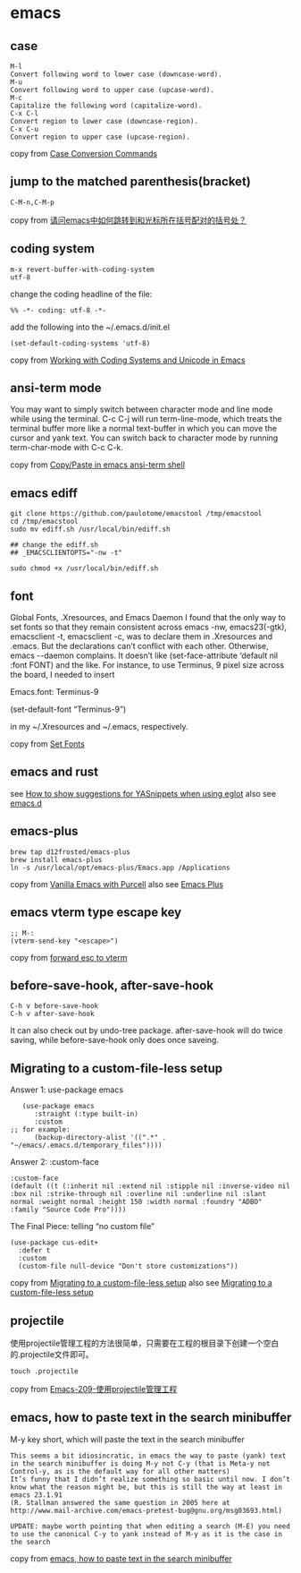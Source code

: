 # emacs

## case

``` emacs-lisp
M-l
Convert following word to lower case (downcase-word).
M-u
Convert following word to upper case (upcase-word).
M-c
Capitalize the following word (capitalize-word).
C-x C-l
Convert region to lower case (downcase-region).
C-x C-u
Convert region to upper case (upcase-region).
```
copy from [Case Conversion Commands](https://www.gnu.org/software/emacs/manual/html_node/emacs/Case.html)

## jump to the matched parenthesis(bracket)

```
C-M-n,C-M-p
```
copy from [请问emacs中如何跳转到和光标所在括号配对的括号处？](https://bbs.csdn.net/topics/70029649)

## coding system

``` emacs-lisp
m-x revert-buffer-with-coding-system
utf-8
```
change the coding headline of the file:

```
%% -*- coding: utf-8 -*-
```

add the following into the ~/.emacs.d/init.el

``` emacs-lisp
(set-default-coding-systems 'utf-8)
```
copy from [Working with Coding Systems and Unicode in Emacs](https://www.masteringemacs.org/article/working-coding-systems-unicode-emacs)

## ansi-term mode

>>>
You may want to simply switch between character mode and line mode while using the terminal. C-c C-j will run term-line-mode, which treats the terminal buffer more like a normal text-buffer in which you can move the cursor and yank text. You can switch back to character mode by running term-char-mode with C-c C-k.

copy from [Copy/Paste in emacs ansi-term shell](https://stackoverflow.com/questions/2886184/copy-paste-in-emacs-ansi-term-shell)

## emacs ediff

``` shell
git clone https://github.com/paulotome/emacstool /tmp/emacstool
cd /tmp/emacstool
sudo mv ediff.sh /usr/local/bin/ediff.sh

## change the ediff.sh
## _EMACSCLIENTOPTS="-nw -t"

sudo chmod +x /usr/local/bin/ediff.sh
```

## font

>>>
Global Fonts, .Xresources, and Emacs Daemon
I found that the only way to set fonts so that they remain consistent across emacs -nw, emacs23(-gtk), emacsclient -t, emacsclient -c, was to declare them in .Xresources and .emacs. But the declarations can’t conflict with each other. Otherwise, emacs --daemon complains. It doesn’t like (set-face-attribute ‘default nil :font FONT) and the like. For instance, to use Terminus, 9 pixel size across the board, I needed to insert

Emacs.font: Terminus-9

(set-default-font “Terminus-9”)

in my ~/.Xresources and ~/.emacs, respectively.


copy from [Set Fonts](https://www.emacswiki.org/emacs/SetFonts)

## emacs and rust
see [How to show suggestions for YASnippets when using eglot](https://stackoverflow.com/questions/72601990/how-to-show-suggestions-for-yasnippets-when-using-eglot)
also see [emacs.d](https://github.com/granddaifuku/.emacs.d)

## emacs-plus

``` shell
brew tap d12frosted/emacs-plus
brew install emacs-plus
ln -s /usr/local/opt/emacs-plus/Emacs.app /Applications
```
copy from [Vanilla Emacs with Purcell](https://www.sheerwill.live/posts/main/20220723211325-vanilla_emacs_with_purcell/)
also see [Emacs Plus](https://github.com/d12frosted/homebrew-emacs-plus)

## emacs vterm type escape key

``` emacs-lisp
;; M-:
(vterm-send-key "<escape>")
```
copy from [forward esc to vterm](https://github.com/akermu/emacs-libvterm/issues/256)


## before-save-hook, after-save-hook

``` emacs-lisp
C-h v before-save-hook
C-h v after-save-hook
```

It can also check out by undo-tree package.
after-save-hook will do twice saving, while before-save-hook only does once saveing.

## Migrating to a custom-file-less setup

Answer 1: use-package emacs

``` emacs-lisp
   (use-package emacs
      :straight (:type built-in)
      :custom
;; for example:
      (backup-directory-alist '((".*" . "~/emacs/.emacs.d/temporary_files"))))
```
Answer 2: :custom-face

``` emacs-lisp
:custom-face
(default ((t (:inherit nil :extend nil :stipple nil :inverse-video nil :box nil :strike-through nil :overline nil :underline nil :slant normal :weight normal :height 150 :width normal :foundry "ADBO" :family "Source Code Pro"))))
```
The Final Piece: telling “no custom file”

``` emacs-lisp
(use-package cus-edit+
  :defer t
  :custom
  (custom-file null-device "Don't store customizations"))
```
copy from [Migrating to a custom-file-less setup](https://tech.toryanderson.com/2020/11/13/migrating-to-a-custom-file-less-setup/)
also see [Migrating to a custom-file-less setup](https://www.reddit.com/r/emacs/comments/js9r52/migrating_to_a_customfileless_setup/)

## projectile
使用projectile管理工程的方法很简单，只需要在工程的根目录下创建一个空白的.projectile文件即可。
```shell
touch .projectile
```
copy from [Emacs-209-使用projectile管理工程](https://blog.51cto.com/greyzhang/3006231)

## emacs, how to paste text in the search minibuffer
M-y key short, which will paste the text in the search minibuffer
```
This seems a bit idiosincratic, in emacs the way to paste (yank) text in the search minibuffer is doing M-y not C-y (that is Meta-y not Control-y, as is the default way for all other matters)
It’s funny that I didn’t realize something so basic until now. I don’t know what the reason might be, but this is still the way at least in emacs 23.1.91
(R. Stallman answered the same question in 2005 here at http://www.mail-archive.com/emacs-pretest-bug@gnu.org/msg03693.html)

UPDATE: maybe worth pointing that when editing a search (M-E) you need to use the canonical C-y to yank instead of M-y as it is the case in the search

```
copy from [emacs, how to paste text in the search minibuffer](https://ignaciopp.wordpress.com/2010/12/02/emacs-how-to-paste-text-in-the-search-minibuffer/)
